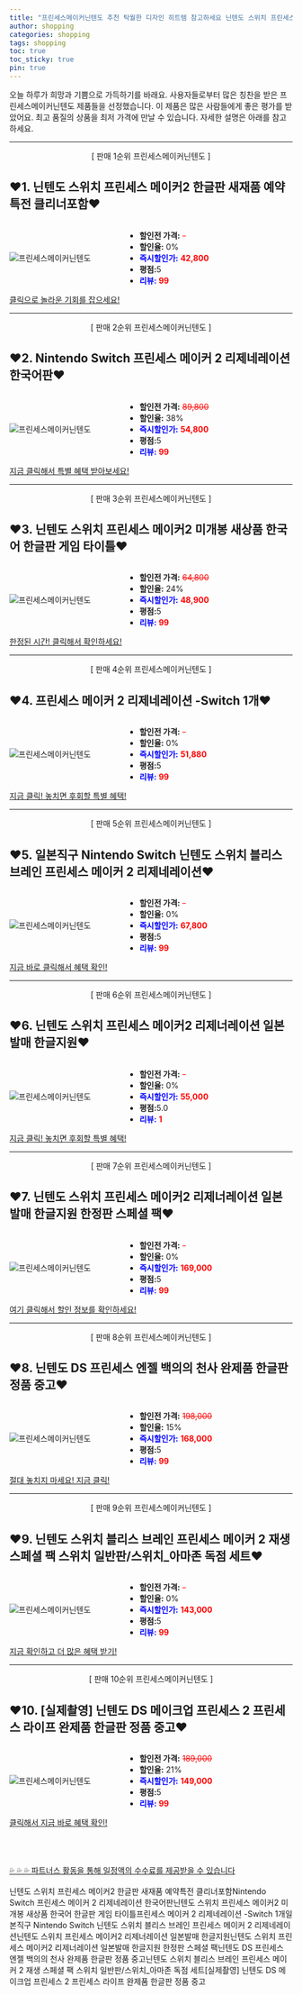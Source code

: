 ```yaml
---
title: "프린세스메이커닌텐도 추천 탁월한 디자인 히트템 참고하세요 닌텐도 스위치 프린세스 메이커2 한글판"
author: shopping
categories: shopping
tags: shopping
toc: true
toc_sticky: true
pin: true
---
```

오늘 하루가 희망과 기쁨으로 가득하기를 바래요. 사용자들로부터 많은 칭찬을 받은 프린세스메이커닌텐도 제품들을 선정했습니다. 이 제품은 많은 사람들에게 좋은 평가를 받았어요. 최고 품질의 상품을 최저 가격에 만날 수 있습니다. 자세한 설명은 아래를 참고하세요.

---
<p class="toplist" style="margin: 0 auto; display: block; width: fit-content;">[ 판매 1순위 프린세스메이커닌텐도 ]</p>

<h2><strong>❤️1. 닌텐도 스위치 프린세스 메이커2 한글판 새재품 예약특전 클리너포함❤️</strong></h2>

<div style="display: flex; align-items: center;">
    <div style="flex: 0.4;">
        <img src="https://thumbnail9.coupangcdn.com/thumbnails/remote/230x230ex/image/vendor_inventory/30eb/88f826fc524e9bf5aaf61e1740fe9a760e2869ea00f9f1d5e030df824500.jpg" alt="프린세스메이커닌텐도" style="max-width: 100%;">
    </div>
    <div style="flex: 0.6; margin-left: 10px;">
        <ul>
            <li><strong>할인전 가격:</strong> <del style="color: red;">-</del></li>
            <li><strong>할인율:</strong> 0%</li>
            <li><span style='color:blue'><strong>즉시할인가:</strong></span> <span style='color:red'><strong>42,800</strong></span></li>
            <li><strong>평점:</strong>5</li>
            <li><span style='color:blue'><strong>리뷰:</strong></span> <span style='color:red'><strong>99</strong></span></li>
        </ul>
    </div>
</div>
<div class="center">
    <a href="https://William4Davisa.github.io?lptag=AF9450613&subid=githubio&pageKey=8231091052&traceid=V0-153&itemId=23689664640&vendorItemId=90714811847" class="myButton">
        클릭으로 놀라운 기회를 잡으세요!
    </a>
</div>


---
<p class="toplist" style="margin: 0 auto; display: block; width: fit-content;">[ 판매 2순위 프린세스메이커닌텐도 ]</p>

<h2><strong>❤️2. Nintendo Switch 프린세스 메이커 2 리제네레이션 한국어판❤️</strong></h2>

<div style="display: flex; align-items: center;">
    <div style="flex: 0.4;">
        <img src="https://thumbnail6.coupangcdn.com/thumbnails/remote/230x230ex/image/vendor_inventory/c923/d8aa789b173a87405efad8d0a9a394026263f7dd5ec794599005f80b8377.jpg" alt="프린세스메이커닌텐도" style="max-width: 100%;">
    </div>
    <div style="flex: 0.6; margin-left: 10px;">
        <ul>
            <li><strong>할인전 가격:</strong> <del style="color: red;">89,800</del></li>
            <li><strong>할인율:</strong> 38%</li>
            <li><span style='color:blue'><strong>즉시할인가:</strong></span> <span style='color:red'><strong>54,800</strong></span></li>
            <li><strong>평점:</strong>5</li>
            <li><span style='color:blue'><strong>리뷰:</strong></span> <span style='color:red'><strong>99</strong></span></li>
        </ul>
    </div>
</div>
<div class="center">
    <a href="https://William4Davisa.github.io?lptag=AF9450613&subid=githubio&pageKey=8222621140&traceid=V0-153&itemId=23638998547&vendorItemId=90664435280" class="myButton">
        지금 클릭해서 특별 혜택 받아보세요!
    </a>
</div>


---
<p class="toplist" style="margin: 0 auto; display: block; width: fit-content;">[ 판매 3순위 프린세스메이커닌텐도 ]</p>

<h2><strong>❤️3. 닌텐도 스위치 프린세스 메이커2 미개봉 새상품 한국어 한글판 게임 타이틀❤️</strong></h2>

<div style="display: flex; align-items: center;">
    <div style="flex: 0.4;">
        <img src="https://thumbnail7.coupangcdn.com/thumbnails/remote/230x230ex/image/vendor_inventory/d271/549f9ef134a3f0a90e54e7622defd5b076859b90696911baecd4045661aa.jpg" alt="프린세스메이커닌텐도" style="max-width: 100%;">
    </div>
    <div style="flex: 0.6; margin-left: 10px;">
        <ul>
            <li><strong>할인전 가격:</strong> <del style="color: red;">64,800</del></li>
            <li><strong>할인율:</strong> 24%</li>
            <li><span style='color:blue'><strong>즉시할인가:</strong></span> <span style='color:red'><strong>48,900</strong></span></li>
            <li><strong>평점:</strong>5</li>
            <li><span style='color:blue'><strong>리뷰:</strong></span> <span style='color:red'><strong>99</strong></span></li>
        </ul>
    </div>
</div>
<div class="center">
    <a href="https://William4Davisa.github.io?lptag=AF9450613&subid=githubio&pageKey=8235761121&traceid=V0-153&itemId=23705594155&vendorItemId=90730590254" class="myButton">
        한정된 시간! 클릭해서 확인하세요!
    </a>
</div>


---
<p class="toplist" style="margin: 0 auto; display: block; width: fit-content;">[ 판매 4순위 프린세스메이커닌텐도 ]</p>

<h2><strong>❤️4. 프린세스 메이커 2 리제네레이션 -Switch 1개❤️</strong></h2>

<div style="display: flex; align-items: center;">
    <div style="flex: 0.4;">
        <img src="https://thumbnail9.coupangcdn.com/thumbnails/remote/230x230ex/image/vendor_inventory/3c2e/1eb08b401648219fc8f44e1f9f8aca8e0f21351889a923cf05232d8e8d41.jpg" alt="프린세스메이커닌텐도" style="max-width: 100%;">
    </div>
    <div style="flex: 0.6; margin-left: 10px;">
        <ul>
            <li><strong>할인전 가격:</strong> <del style="color: red;">-</del></li>
            <li><strong>할인율:</strong> 0%</li>
            <li><span style='color:blue'><strong>즉시할인가:</strong></span> <span style='color:red'><strong>51,880</strong></span></li>
            <li><strong>평점:</strong>5</li>
            <li><span style='color:blue'><strong>리뷰:</strong></span> <span style='color:red'><strong>99</strong></span></li>
        </ul>
    </div>
</div>
<div class="center">
    <a href="https://William4Davisa.github.io?lptag=AF9450613&subid=githubio&pageKey=7806940660&traceid=V0-153&itemId=21162183327&vendorItemId=90729615494" class="myButton">
        지금 클릭! 놓치면 후회할 특별 혜택!
    </a>
</div>


---
<p class="toplist" style="margin: 0 auto; display: block; width: fit-content;">[ 판매 5순위 프린세스메이커닌텐도 ]</p>

<h2><strong>❤️5. 일본직구 Nintendo Switch 닌텐도 스위치 블리스 브레인 프린세스 메이커 2 리제네레이션❤️</strong></h2>

<div style="display: flex; align-items: center;">
    <div style="flex: 0.4;">
        <img src="https://thumbnail8.coupangcdn.com/thumbnails/remote/230x230ex/image/vendor_inventory/5eae/46a2513e651d58b21323d11824a5b0c8bc7bd3e1db24c6c7209f24fb4bc3.jpg" alt="프린세스메이커닌텐도" style="max-width: 100%;">
    </div>
    <div style="flex: 0.6; margin-left: 10px;">
        <ul>
            <li><strong>할인전 가격:</strong> <del style="color: red;">-</del></li>
            <li><strong>할인율:</strong> 0%</li>
            <li><span style='color:blue'><strong>즉시할인가:</strong></span> <span style='color:red'><strong>67,800</strong></span></li>
            <li><strong>평점:</strong>5</li>
            <li><span style='color:blue'><strong>리뷰:</strong></span> <span style='color:red'><strong>99</strong></span></li>
        </ul>
    </div>
</div>
<div class="center">
    <a href="https://William4Davisa.github.io?lptag=AF9450613&subid=githubio&pageKey=7966916127&traceid=V0-153&itemId=22049843244&vendorItemId=89641667286" class="myButton">
        지금 바로 클릭해서 혜택 확인!
    </a>
</div>


---
<p class="toplist" style="margin: 0 auto; display: block; width: fit-content;">[ 판매 6순위 프린세스메이커닌텐도 ]</p>

<h2><strong>❤️6. 닌텐도 스위치 프린세스 메이커2 리제너레이션 일본발매 한글지원❤️</strong></h2>

<div style="display: flex; align-items: center;">
    <div style="flex: 0.4;">
        <img src="https://thumbnail8.coupangcdn.com/thumbnails/remote/230x230ex/image/vendor_inventory/18f5/f0ac412287bdc5d048b05a5c9aa98816344ba2462dcfcb84a040171a4779.jpg" alt="프린세스메이커닌텐도" style="max-width: 100%;">
    </div>
    <div style="flex: 0.6; margin-left: 10px;">
        <ul>
            <li><strong>할인전 가격:</strong> <del style="color: red;">-</del></li>
            <li><strong>할인율:</strong> 0%</li>
            <li><span style='color:blue'><strong>즉시할인가:</strong></span> <span style='color:red'><strong>55,000</strong></span></li>
            <li><strong>평점:</strong>5.0</li>
            <li><span style='color:blue'><strong>리뷰:</strong></span> <span style='color:red'><strong>1</strong></span></li>
        </ul>
    </div>
</div>
<div class="center">
    <a href="https://William4Davisa.github.io?lptag=AF9450613&subid=githubio&pageKey=8219946475&traceid=V0-153&itemId=23623731765&vendorItemId=90649293534" class="myButton">
        지금 클릭! 놓치면 후회할 특별 혜택!
    </a>
</div>


---
<p class="toplist" style="margin: 0 auto; display: block; width: fit-content;">[ 판매 7순위 프린세스메이커닌텐도 ]</p>

<h2><strong>❤️7. 닌텐도 스위치 프린세스 메이커2 리제너레이션 일본발매 한글지원 한정판 스페셜 팩❤️</strong></h2>

<div style="display: flex; align-items: center;">
    <div style="flex: 0.4;">
        <img src="https://thumbnail10.coupangcdn.com/thumbnails/remote/230x230ex/image/vendor_inventory/06d0/b00c5bb6c2c2021888e2f0193fb57cf12828727734b8bac9e535395a1104.jpg" alt="프린세스메이커닌텐도" style="max-width: 100%;">
    </div>
    <div style="flex: 0.6; margin-left: 10px;">
        <ul>
            <li><strong>할인전 가격:</strong> <del style="color: red;">-</del></li>
            <li><strong>할인율:</strong> 0%</li>
            <li><span style='color:blue'><strong>즉시할인가:</strong></span> <span style='color:red'><strong>169,000</strong></span></li>
            <li><strong>평점:</strong>5</li>
            <li><span style='color:blue'><strong>리뷰:</strong></span> <span style='color:red'><strong>99</strong></span></li>
        </ul>
    </div>
</div>
<div class="center">
    <a href="https://William4Davisa.github.io?lptag=AF9450613&subid=githubio&pageKey=8219946538&traceid=V0-153&itemId=23623732115&vendorItemId=90649293768" class="myButton">
        여기 클릭해서 할인 정보를 확인하세요!
    </a>
</div>


---
<p class="toplist" style="margin: 0 auto; display: block; width: fit-content;">[ 판매 8순위 프린세스메이커닌텐도 ]</p>

<h2><strong>❤️8. 닌텐도 DS 프린세스 엔젤 백의의 천사 완제품 한글판 정품 중고❤️</strong></h2>

<div style="display: flex; align-items: center;">
    <div style="flex: 0.4;">
        <img src="https://thumbnail8.coupangcdn.com/thumbnails/remote/230x230ex/image/vendor_inventory/9d28/d2dffb85efa1a6c6a6b09047a10bf4b334c08a799f79d6da49956a26fcd3.jpg" alt="프린세스메이커닌텐도" style="max-width: 100%;">
    </div>
    <div style="flex: 0.6; margin-left: 10px;">
        <ul>
            <li><strong>할인전 가격:</strong> <del style="color: red;">198,000</del></li>
            <li><strong>할인율:</strong> 15%</li>
            <li><span style='color:blue'><strong>즉시할인가:</strong></span> <span style='color:red'><strong>168,000</strong></span></li>
            <li><strong>평점:</strong>5</li>
            <li><span style='color:blue'><strong>리뷰:</strong></span> <span style='color:red'><strong>99</strong></span></li>
        </ul>
    </div>
</div>
<div class="center">
    <a href="https://William4Davisa.github.io?lptag=AF9450613&subid=githubio&pageKey=7987853414&traceid=V0-153&itemId=22191653974&vendorItemId=89237853015" class="myButton">
        절대 놓치지 마세요! 지금 클릭!
    </a>
</div>


---
<p class="toplist" style="margin: 0 auto; display: block; width: fit-content;">[ 판매 9순위 프린세스메이커닌텐도 ]</p>

<h2><strong>❤️9. 닌텐도 스위치 블리스 브레인 프린세스 메이커 2 재생 스페셜 팩 스위치 일반판/스위치_아마존 독점 세트❤️</strong></h2>

<div style="display: flex; align-items: center;">
    <div style="flex: 0.4;">
        <img src="https://thumbnail6.coupangcdn.com/thumbnails/remote/230x230ex/image/vendor_inventory/99d9/6cbd53f957f7a592b780eadae07840c6ffc924f6c01a2a1fd4f2455ba57c.jpg" alt="프린세스메이커닌텐도" style="max-width: 100%;">
    </div>
    <div style="flex: 0.6; margin-left: 10px;">
        <ul>
            <li><strong>할인전 가격:</strong> <del style="color: red;">-</del></li>
            <li><strong>할인율:</strong> 0%</li>
            <li><span style='color:blue'><strong>즉시할인가:</strong></span> <span style='color:red'><strong>143,000</strong></span></li>
            <li><strong>평점:</strong>5</li>
            <li><span style='color:blue'><strong>리뷰:</strong></span> <span style='color:red'><strong>99</strong></span></li>
        </ul>
    </div>
</div>
<div class="center">
    <a href="https://William4Davisa.github.io?lptag=AF9450613&subid=githubio&pageKey=7731753858&traceid=V0-153&itemId=20778626737&vendorItemId=88011815215" class="myButton">
        지금 확인하고 더 많은 혜택 받기!
    </a>
</div>


---
<p class="toplist" style="margin: 0 auto; display: block; width: fit-content;">[ 판매 10순위 프린세스메이커닌텐도 ]</p>

<h2><strong>❤️10. [실제촬영] 닌텐도 DS 메이크업 프린세스 2 프린세스 라이프 완제품 한글판 정품 중고❤️</strong></h2>

<div style="display: flex; align-items: center;">
    <div style="flex: 0.4;">
        <img src="https://thumbnail9.coupangcdn.com/thumbnails/remote/230x230ex/image/vendor_inventory/f8f8/ec3eaf7c147e09c3c2cf801386b180d5371cac67803d38f27aef86149a66.jpg" alt="프린세스메이커닌텐도" style="max-width: 100%;">
    </div>
    <div style="flex: 0.6; margin-left: 10px;">
        <ul>
            <li><strong>할인전 가격:</strong> <del style="color: red;">189,000</del></li>
            <li><strong>할인율:</strong> 21%</li>
            <li><span style='color:blue'><strong>즉시할인가:</strong></span> <span style='color:red'><strong>149,000</strong></span></li>
            <li><strong>평점:</strong>5</li>
            <li><span style='color:blue'><strong>리뷰:</strong></span> <span style='color:red'><strong>99</strong></span></li>
        </ul>
    </div>
</div>
<div class="center">
    <a href="https://William4Davisa.github.io?lptag=AF9450613&subid=githubio&pageKey=7987845236&traceid=V0-153&itemId=22191622413&vendorItemId=89237822635" class="myButton">
        클릭해서 지금 바로 혜택 확인!
    </a>
</div>

<br><br><br>[💦 💦 💦 파트너스 활동을 통해 일정액의 수수료를 제공받을 수 있습니다](https://link.coupang.com/a/bcpT2c)<br><br>닌텐도 스위치 프린세스 메이커2 한글판 새재품 예약특전 클리너포함Nintendo Switch 프린세스 메이커 2 리제네레이션 한국어판닌텐도 스위치 프린세스 메이커2 미개봉 새상품 한국어 한글판 게임 타이틀프린세스 메이커 2 리제네레이션 -Switch 1개일본직구 Nintendo Switch 닌텐도 스위치 블리스 브레인 프린세스 메이커 2 리제네레이션닌텐도 스위치 프린세스 메이커2 리제너레이션 일본발매 한글지원닌텐도 스위치 프린세스 메이커2 리제너레이션 일본발매 한글지원 한정판 스페셜 팩닌텐도 DS 프린세스 엔젤 백의의 천사 완제품 한글판 정품 중고닌텐도 스위치 블리스 브레인 프린세스 메이커 2 재생 스페셜 팩 스위치 일반판/스위치_아마존 독점 세트[실제촬영] 닌텐도 DS 메이크업 프린세스 2 프린세스 라이프 완제품 한글판 정품 중고